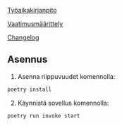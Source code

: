 [Työaikakirjanpito](https://github.com/aleveste/harjoitusty-/blob/main/dokumentaatio/tuntikirjanpito.md)

[Vaatimusmäärittely](https://github.com/aleveste/harjoitusty-/blob/main/dokumentaatio/vaatimusmaarittely.md)

[Changelog](https://github.com/aleveste/harjoitusty-/blob/main/dokumentaatio/changelog.md)

## Asennus

1. Asenna riippuvuudet komennolla:

```bash
poetry install
```

2. Käynnistä sovellus komennolla:

```bash
poetry run invoke start
```
